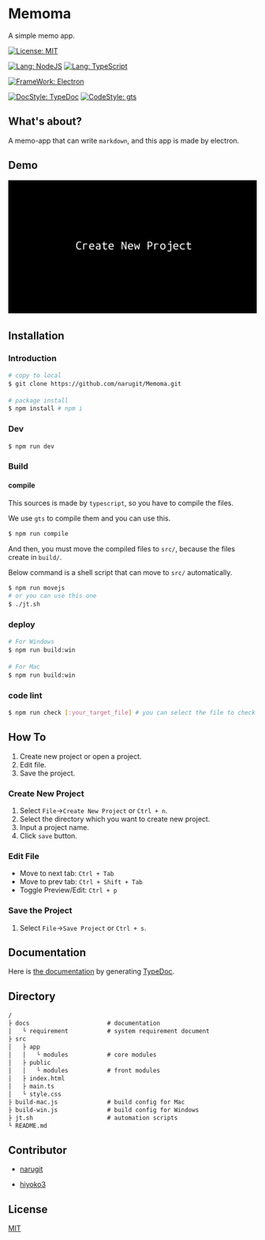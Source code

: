# Memoma

A simple memo app.

[![License: MIT](https://img.shields.io/badge/License-MIT-teal.svg)](https://opensource.org/licenses/MIT)

[![Lang: NodeJS](https://img.shields.io/badge/Lang-NodeJS_11.x-blue.svg)]()
[![Lang: TypeScript](https://img.shields.io/badge/Lang-TypeScript%203.4.x-blue.svg)]()

[![FrameWork: Electron](https://img.shields.io/badge/FrameWork-Electron_5.x-teal.svg)]()

[![DocStyle: TypeDoc](https://img.shields.io/badge/DocStyle-TypeDoc%200.14.x-blueviolet.svg)]()
[![CodeStyle: gts](https://img.shields.io/badge/CodeStyle-gts%201.x-blueviolet.svg)]()

## What's about?

A memo-app that can write `markdown`, and this app is made by electron.

## Demo
![demo](https://github.com/narugit/Memoma/blob/master/docs/assets/images/demos.gif)

## Installation

### Introduction

```bash
# copy to local
$ git clone https://github.com/narugit/Memoma.git

# package install
$ npm install # npm i
```

### Dev

```bash
$ npm run dev
```

### Build

#### compile

This sources is made by `typescript`, so you have to compile the files.

We use `gts` to compile them and you can use this.

```bash
$ npm run compile
```

And then, you must move the compiled files to `src/`, because the files create in `build/`.

Below command is a shell script that can move to `src/` automatically.

```bash
$ npm run movejs
# or you can use this one
$ ./jt.sh
```

### deploy

```bash
# For Windows
$ npm run build:win

# For Mac
$ npm run build:win
```

### code lint

```bash
$ npm run check [:your_target_file] # you can select the file to check statements.
```

## How To
1. Create new project or open a project.
1. Edit file.
1. Save the project.

### Create New Project
1. Select `File`->`Create New Project` or `Ctrl + n`.
1. Select the directory which you want to create new project.
1. Input a project name.
1. Click `save` button.

### Edit File
- Move to next tab: `Ctrl + Tab`
- Move to prev tab: `Ctrl + Shift + Tab`
- Toggle Preview/Edit: `Ctrl + p`

### Save the Project
1. Select `File`->`Save Project` or `Ctrl + s`.

## Documentation
Here is [the documentation](https://narugit.github.io/Memoma
) by generating [TypeDoc](https://typedoc.org/).

## Directory

```
/
├ docs                      # documentation
│   └ requirement           # system requirement document
├ src                       
│   ├ app
│   │   └ modules           # core modules
│   ├ public
│   │   └ modules           # front modules
│   ├ index.html
│   ├ main.ts
│   └ style.css
├ build-mac.js              # build config for Mac
├ build-win.js              # build config for Windows
├ jt.sh                     # automation scripts
└ README.md                       
```

## Contributor

- [narugit](https://github.com/narugit)

- [hiyoko3](https://github.com/hiyoko3)

## License

[MIT](https://github.com/narugit/Memoma/blob/master/LICENSE)
